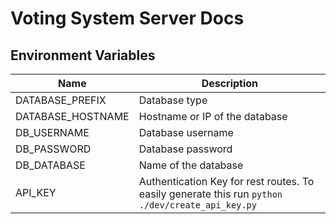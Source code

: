 # Voting System Server Docs



##  Environment Variables

| Name              | Description                                                  |
| ----------------- | ------------------------------------------------------------ |
| DATABASE_PREFIX   | Database type                                                |
| DATABASE_HOSTNAME | Hostname or IP of the database                               |
| DB_USERNAME       | Database username                                            |
| DB_PASSWORD       | Database password                                            |
| DB_DATABASE       | Name of the database                                         |
| API_KEY           | Authentication Key for rest routes. To easily generate this run `python ./dev/create_api_key.py` |



